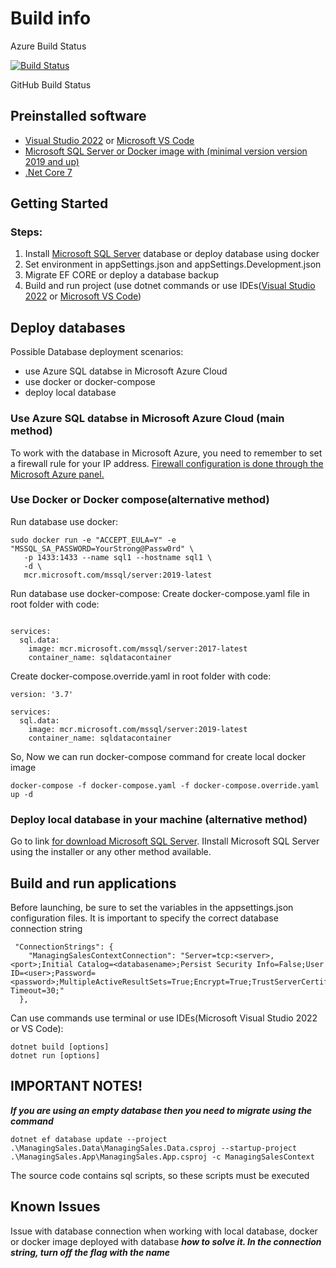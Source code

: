 # Build info
Azure Build Status

[![Build Status](https://dev.azure.com/o2bionics-products/ManagingSales.Web/_apis/build/status%2FManagingSales.Web?branchName=dev)](https://dev.azure.com/o2bionics-products/ManagingSales.Web/_build/latest?definitionId=61&branchName=dev)

GitHub Build Status 


## **Preinstalled software**
- [Visual Studio 2022](https://visualstudio.microsoft.com/downloads/) or [Microsoft VS Code](https://visualstudio.microsoft.com/downloads/)
- [Microsoft SQL Server or Docker image with (minimal version version 2019 and up)](https://www.microsoft.com/en-us/sql-server/sql-server-downloads) 
- [.Net Core 7](https://dotnet.microsoft.com/en-us/download/dotnet/7.0)
  

## **Getting Started**
### Steps: 
1. Install [Microsoft SQL Server](https://www.microsoft.com/en-us/sql-server/sql-server-downloads) database or deploy database using docker
2. Set environment in appSettings.json and appSettings.Development.json
3. Migrate EF CORE or deploy a database backup
4. Build and run project (use dotnet commands or use IDEs([Visual Studio 2022](https://visualstudio.microsoft.com/downloads/) or [Microsoft VS Code](https://visualstudio.microsoft.com/downloads/))



## **Deploy databases**
Possible Database deployment scenarios:
+ use Azure SQL databse in Microsoft Azure Cloud
+ use docker or docker-compose
+ deploy local database


### Use Azure SQL databse in Microsoft Azure Cloud (main method)
To work with the database in Microsoft Azure, you need to remember to set a firewall rule for your IP address. [Firewall configuration is done through the Microsoft Azure panel.](https://learn.microsoft.com/en-us/azure/azure-sql/database/firewall-configure?view=azuresql)

### Use Docker or Docker compose(alternative method)
Run database use docker:

```
sudo docker run -e "ACCEPT_EULA=Y" -e "MSSQL_SA_PASSWORD=YourStrong@Passw0rd" \
   -p 1433:1433 --name sql1 --hostname sql1 \
   -d \
   mcr.microsoft.com/mssql/server:2019-latest
```


Run database use docker-compose:
Create docker-compose.yaml file in root folder with code:
```version: '3.7'

services:
  sql.data:
    image: mcr.microsoft.com/mssql/server:2017-latest
    container_name: sqldatacontainer
```
Create docker-compose.override.yaml in root folder with code:
```
version: '3.7'

services:
  sql.data:
    image: mcr.microsoft.com/mssql/server:2019-latest
    container_name: sqldatacontainer
```
So, Now we can run docker-compose command for create local docker image

```
docker-compose -f docker-compose.yaml -f docker-compose.override.yaml up -d
```


### **Deploy local database in your machine (alternative method)**
Go to link [for download Microsoft SQL Server](https://www.microsoft.com/en-us/sql-server/sql-server-downloads). IInstall Microsoft SQL Server using the installer or any other method available.


## Build and run applications
Before launching, be sure to set the variables in the appsettings.json configuration files. It is important to specify the correct database connection string
```
 "ConnectionStrings": {
    "ManagingSalesContextConnection": "Server=tcp:<server>,<port>;Initial Catalog=<databasename>;Persist Security Info=False;User ID=<user>;Password=<password>;MultipleActiveResultSets=True;Encrypt=True;TrustServerCertificate=False;Connection Timeout=30;"
  },
```
Can use commands use terminal or use IDEs(Microsoft Visual Studio 2022 or VS Code):
```
dotnet build [options]
dotnet run [options]
```

## **IMPORTANT NOTES!**
***If you are using an empty database then you need to migrate using the command***
```
dotnet ef database update --project .\ManagingSales.Data\ManagingSales.Data.csproj --startup-project .\ManagingSales.App\ManagingSales.App.csproj -c ManagingSalesContext
```
The source code contains sql scripts, so these scripts must be executed

## **Known Issues**
Issue with database connection when working with local database, docker or docker image deployed with database
***how to solve it. In the connection string, turn off the flag with the name***